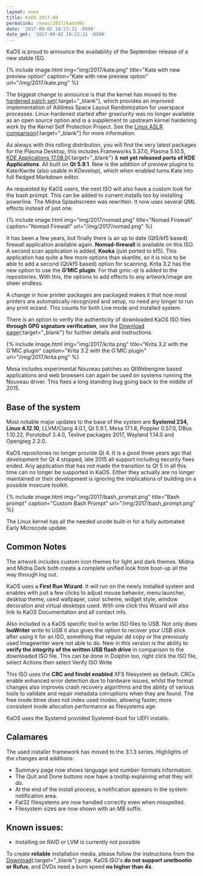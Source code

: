 ```yaml
---
layout: news
title: KaOS 2017.09
permalink: /news/2017/kaos09/
date: '2017-09-02 10:23:31 -0500'
date_gmt: '2017-09-02 10:23:31 -0500'
---
```

KaOS is proud to announce the availability of the September release of a new stable ISO.

{% include image.html
            img="img/2017/kate.png"
            title="Kate with new preview option"
            caption="Kate with new preview option"
            url="/img/2017/kate.png" %}

The biggest change to announce is that the kernel has moved to the [hardened patch set](https://github.com/copperhead/linux-hardened/){:target="_blank"}, which provides an improved implementation of Address Space Layout Randomization for userspace processes. Linux-hardened started after grsecurity was no longer available as an open source option and is a supplement to upstream kernel hardening work by the Kernel Self Protection Project. See the [Linux ASLR comparison](https://gist.github.com/thestinger/b43b460cfccfade51b5a2220a0550c35){:target="_blank"} for more information.            

As always with this rolling distribution, you will find the very latest packages for the Plasma Desktop, this includes Frameworks 5.37.0, Plasma 5.10.5, [KDE Applications 17.08.0](https://www.kde.org/announcements/announce-applications-17.08.0.php){:target="_blank"} & **not yet released ports of KDE Applications**. All built on **Qt 5.9.1**.  New is the addition of preview plugins to Kate/Kwrite (also usable in KDevelop), which when enabled turns Kate into full fledged Markdown editor.

As requested by KaOS users, the next ISO will also have a custom look for the bash prompt. This can be added to current installs too by installing powerline.  The Midna Splashscreen was rewritten. It now uses several QML effects instead of just one.

{% include image.html
            img="img/2017/nomad.png"
            title="Nomad Firewall"
            caption="Nomad Firewall"
            url="/img/2017/nomad.png" %}

It has been a few years, but finally there is an up to date (Qt5/kf5 based) firewall application available again. **Nomad-firewall** is available on this ISO.  A second scan application is added, **Kooka** (just ported to kf5). This application has quite a few more options than skanlite, so it is nice to be able to add a second (Qt/kf5 based) option for scanning.  Krita 3.2 has the new option to use the **G’MIC plugin**. For that gmic-qt is added to the repositories. With this, the options to add effects to any artwork/image are sheer endless.

A change in how printer packages are packaged makes it that now most printers are automatically recognized and setup, no need any longer to run any print wizard.  This counts for both Live mode and installed system.
            
There is an option to verify the authenticity of downloaded KaOS ISO files **through GPG signature verification**, see the [Download page](https://kaosx.us/pages/download/#authenticity-check){:target="_blank"} for further details and instructions.

{% include image.html
            img="img/2017/krita.png"
            title="Krita 3.2 with the G'MIC plugin"
            caption="Krita 3.2 with the G'MIC plugin"
            url="/img/2017/krita.png" %}

Mesa includes experimental Nouveau patches so QtWebengine based applications and web browsers can again be used on systems running the Nouveau driver. This fixes a long standing bug going back to the middle of 2015.

## Base of the system
Most notable major updates to the base of the system are **Systemd 234, Linux 4.12.10**, LLVM/Clang 4.0.1, Qt 5.9.1, Mesa 17.1.8, Poppler 0.57.0, DBus 1.10.22, Porotobuf 3.4.0, Texlive packages 2017, Wayland 1.14.0 and Openjpeg 2.2.0.

KaOS repositories no longer provide Qt 4. It is a good three years ago that development for Qt 4 stopped, late 2015 all support including security fixes ended. Any application that has not made the transition to Qt 5 in all this time can no longer be supported in KaOS. Either they actually are no longer maintained or their development is ignoring the implications of building on a possible insecure toolkit.

{% include image.html
            img="img/2017/bash_prompt.png"
            title="Bash prompt"
            caption="Custom Bash Prompt"
            url="/img/2017/bash_prompt.png" %}

The Linux kernel has all the needed ucode built-in for a fully automated Early Microcode update. 

## Common Notes
The artwork includes custom icon themes for light and dark themes. Midna and Midna Dark both create a complete unified look from boot-up all the way through log out.

KaOS uses a **First Run Wizard**. It will run on the newly installed system and enables with just a few clicks to adjust mouse behavior, menu launcher, desktop theme, used wallpaper, color scheme, widget style, window decoration and virtual desktops used. With one click this Wizard will also link to KaOS Documentation and all contact info.

Also included is a KaOS specific tool to write ISO files to USB. Not only does **IsoWriter** write to USB it also gives the option to recover your USB stick after using it for an ISO, something that regular dd copy or the previously used Imagewriter were not able to do.  New in this version is the ability to **verify the integrity of the written USB flash drive** in comparison to the downloaded ISO file.  This can be done in Dolphin too, right click the ISO file, select Actions then select Verify ISO Write 

This ISO uses the **CRC and finobt enabled** XFS filesystem as default. CRCs enable enhanced error detection due to hardware issues, whilst the format changes also improves crash recovery algorithms and the ability of various tools to validate and repair metadata corruptions when they are found. The free inode btree does not index used inodes, allowing faster, more consistent inode allocation performance as filesystems age.

KaOS uses the Systemd provided Systemd-boot for UEFI installs.

## Calamares
The used installer framework has moved to the 3.1.3 series. Highlights of the changes and additions:

* Summary page now shows language and number-formats information.
* The Quit and Done buttons now have a tooltip explaining what they will do.
* At the end of the install process, a notification appears in the system notification area.
* Fat32 filesystems are now handled correctly even when misspelled.
* Filesystem sizes are now shown with an MB suffix.

## Known issues:
* Installing on RAID or LVM is currently not possible

To create **reliable** installation media, please follow the instructions from the [Download](http://kaosx.us/download/){:target="_blank"} page. KaOS ISO's **do not support unetbootin or Rufus**, and DVDs need a burn speed **no higher than 4x**.
